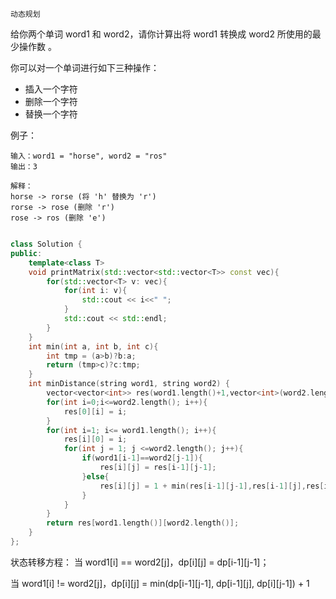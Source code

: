     动态规划
    
给你两个单词 word1 和 word2，请你计算出将 word1 转换成 word2 所使用的最少操作数 。

你可以对一个单词进行如下三种操作：

* 插入一个字符
* 删除一个字符
* 替换一个字符

例子：

    输入：word1 = "horse", word2 = "ros"
    输出：3

    解释：
    horse -> rorse (将 'h' 替换为 'r')
    rorse -> rose (删除 'r')
    rose -> ros (删除 'e')

```C++

class Solution {
public:
    template<class T>
    void printMatrix(std::vector<std::vector<T>> const vec){
        for(std::vector<T> v: vec){
            for(int i: v){
                std::cout << i<<" ";
            }
            std::cout << std::endl;
        }
    }
    int min(int a, int b, int c){
        int tmp = (a>b)?b:a;
        return (tmp>c)?c:tmp;
    }
    int minDistance(string word1, string word2) {
        vector<vector<int>> res(word1.length()+1,vector<int>(word2.length()+1,0));
        for(int i=0;i<=word2.length(); i++){
            res[0][i] = i;
        }
        for(int i=1; i<= word1.length(); i++){
            res[i][0] = i;
            for(int j = 1; j <=word2.length(); j++){
                if(word1[i-1]==word2[j-1]){
                    res[i][j] = res[i-1][j-1];
                }else{
                    res[i][j] = 1 + min(res[i-1][j-1],res[i-1][j],res[i][j-1]);
                }
            }
        }
        return res[word1.length()][word2.length()];
    }
};

```

状态转移方程：
当 word1[i] == word2[j]，dp[i][j] = dp[i-1][j-1]；

当 word1[i] != word2[j]，dp[i][j] = min(dp[i-1][j-1], dp[i-1][j], dp[i][j-1]) + 1
